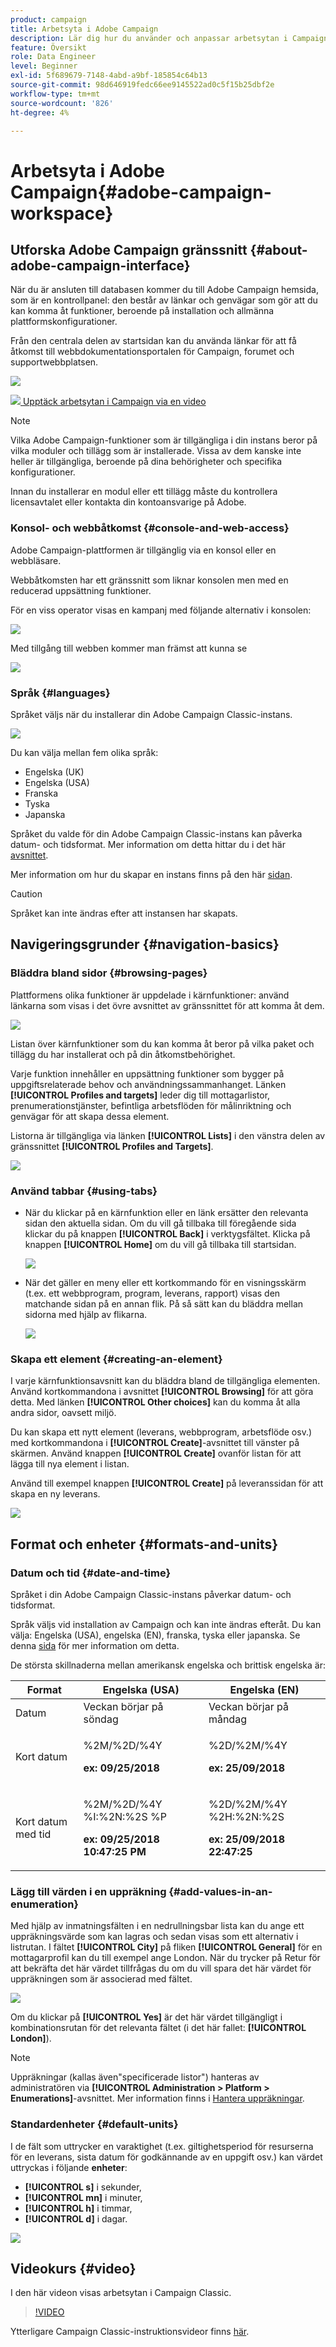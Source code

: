```yaml
---
product: campaign
title: Arbetsyta i Adobe Campaign
description: Lär dig hur du använder och anpassar arbetsytan i Campaign
feature: Översikt
role: Data Engineer
level: Beginner
exl-id: 5f689679-7148-4abd-a9bf-185854c64b13
source-git-commit: 98d646919fedc66ee9145522ad0c5f15b25dbf2e
workflow-type: tm+mt
source-wordcount: '826'
ht-degree: 4%

---
```


# Arbetsyta i Adobe Campaign{#adobe-campaign-workspace}

## Utforska Adobe Campaign gränssnitt {#about-adobe-campaign-interface}

När du är ansluten till databasen kommer du till Adobe Campaign hemsida, som är en kontrollpanel: den består av länkar och genvägar som gör att du kan komma åt funktioner, beroende på installation och allmänna plattformskonfigurationer.

Från den centrala delen av startsidan kan du använda länkar för att få åtkomst till webbdokumentationsportalen för Campaign, forumet och supportwebbplatsen.

![](assets/d_ncs_user_interface_home.png)

![](assets/do-not-localize/how-to-video.png)[ Upptäck arbetsytan i Campaign via en video](#video)

>[!NOTE]
>
>Vilka Adobe Campaign-funktioner som är tillgängliga i din instans beror på vilka moduler och tillägg som är installerade. Vissa av dem kanske inte heller är tillgängliga, beroende på dina behörigheter och specifika konfigurationer.
>
>Innan du installerar en modul eller ett tillägg måste du kontrollera licensavtalet eller kontakta din kontoansvarige på Adobe.

### Konsol- och webbåtkomst {#console-and-web-access}

Adobe Campaign-plattformen är tillgänglig via en konsol eller en webbläsare.

Webbåtkomsten har ett gränssnitt som liknar konsolen men med en reducerad uppsättning funktioner.

För en viss operator visas en kampanj med följande alternativ i konsolen:

![](assets/operation_from_console.png)

Med tillgång till webben kommer man främst att kunna se

![](assets/operation_from_web.png)

### Språk {#languages}

Språket väljs när du installerar din Adobe Campaign Classic-instans.

![](assets/language.png)

Du kan välja mellan fem olika språk:

* Engelska (UK)
* Engelska (USA)
* Franska
* Tyska
* Japanska

Språket du valde för din Adobe Campaign Classic-instans kan påverka datum- och tidsformat. Mer information om detta hittar du i det här [avsnittet](../../platform/using/adobe-campaign-workspace.md#date-and-time).

Mer information om hur du skapar en instans finns på den här [sidan](../../installation/using/creating-an-instance-and-logging-on.md).

>[!CAUTION]
>
>Språket kan inte ändras efter att instansen har skapats.

## Navigeringsgrunder {#navigation-basics}

### Bläddra bland sidor {#browsing-pages}

Plattformens olika funktioner är uppdelade i kärnfunktioner: använd länkarna som visas i det övre avsnittet av gränssnittet för att komma åt dem.

![](assets/overview_home.png)

Listan över kärnfunktioner som du kan komma åt beror på vilka paket och tillägg du har installerat och på din åtkomstbehörighet.

Varje funktion innehåller en uppsättning funktioner som bygger på uppgiftsrelaterade behov och användningssammanhanget. Länken **[!UICONTROL Profiles and targets]** leder dig till mottagarlistor, prenumerationstjänster, befintliga arbetsflöden för målinriktning och genvägar för att skapa dessa element.

Listorna är tillgängliga via länken **[!UICONTROL Lists]** i den vänstra delen av gränssnittet **[!UICONTROL Profiles and Targets]**.

![](assets/recipient_list_overview.png)

### Använd tabbar {#using-tabs}

* När du klickar på en kärnfunktion eller en länk ersätter den relevanta sidan den aktuella sidan. Om du vill gå tillbaka till föregående sida klickar du på knappen **[!UICONTROL Back]** i verktygsfältet. Klicka på knappen **[!UICONTROL Home]** om du vill gå tillbaka till startsidan.

   ![](assets/d_ncs_user_interface_back_home_buttons.png)

* När det gäller en meny eller ett kortkommando för en visningsskärm (t.ex. ett webbprogram, program, leverans, rapport) visas den matchande sidan på en annan flik. På så sätt kan du bläddra mellan sidorna med hjälp av flikarna.

   ![](assets/d_ncs_user_interface_tabs.png)

### Skapa ett element {#creating-an-element}

I varje kärnfunktionsavsnitt kan du bläddra bland de tillgängliga elementen. Använd kortkommandona i avsnittet **[!UICONTROL Browsing]** för att göra detta. Med länken **[!UICONTROL Other choices]** kan du komma åt alla andra sidor, oavsett miljö.

Du kan skapa ett nytt element (leverans, webbprogram, arbetsflöde osv.) med kortkommandona i **[!UICONTROL Create]**-avsnittet till vänster på skärmen. Använd knappen **[!UICONTROL Create]** ovanför listan för att lägga till nya element i listan.

Använd till exempel knappen **[!UICONTROL Create]** på leveranssidan för att skapa en ny leverans.

![](assets/d_ncs_user_interface_tab_add_del.png)


## Format och enheter {#formats-and-units}

### Datum och tid {#date-and-time}

Språket i din Adobe Campaign Classic-instans påverkar datum- och tidsformat.

Språk väljs vid installation av Campaign och kan inte ändras efteråt. Du kan välja: Engelska (USA), engelska (EN), franska, tyska eller japanska. Se denna [sida](../../installation/using/creating-an-instance-and-logging-on.md) för mer information om detta.

De största skillnaderna mellan amerikansk engelska och brittisk engelska är:

<table> 
 <thead> 
  <tr> 
   <th> Format<br /> </th> 
   <th> Engelska (USA)<br /> </th> 
   <th> Engelska (EN)<br /> </th> 
  </tr> 
 </thead> 
 <tbody> 
  <tr> 
   <td> Datum<br /> </td> 
   <td> Veckan börjar på söndag<br /> </td> 
   <td> Veckan börjar på måndag<br /> </td> 
  </tr> 
  <tr> 
   <td> Kort datum<br /> </td> 
   <td> <p>%2M/%2D/%4Y</p><p><strong>ex: 09/25/2018</strong></p> </td> 
   <td> <p>%2D/%2M/%4Y</p><p><strong>ex: 25/09/2018</strong></p> </td> 
  </tr> 
  <tr> 
   <td> Kort datum med tid<br /> </td> 
   <td> <p>%2M/%2D/%4Y %I:%2N:%2S %P</p><p><strong>ex: 09/25/2018 10:47:25 PM</strong></p> </td> 
   <td> <p>%2D/%2M/%4Y %2H:%2N:%2S</p><p><strong>ex: 25/09/2018 22:47:25</strong></p> </td> 
  </tr> 
 </tbody> 
</table>

### Lägg till värden i en uppräkning {#add-values-in-an-enumeration}

Med hjälp av inmatningsfälten i en nedrullningsbar lista kan du ange ett uppräkningsvärde som kan lagras och sedan visas som ett alternativ i listrutan. I fältet **[!UICONTROL City]** på fliken **[!UICONTROL General]** för en mottagarprofil kan du till exempel ange London. När du trycker på Retur för att bekräfta det här värdet tillfrågas du om du vill spara det här värdet för uppräkningen som är associerad med fältet.

![](assets/s_ncs_user_wizard_email_bat_substitute_email.png)

Om du klickar på **[!UICONTROL Yes]** är det här värdet tillgängligt i kombinationsrutan för det relevanta fältet (i det här fallet: **[!UICONTROL London]**).

>[!NOTE]
>
>Uppräkningar (kallas även&quot;specificerade listor&quot;) hanteras av administratören via **[!UICONTROL Administration > Platform > Enumerations]**-avsnittet. Mer information finns i [Hantera uppräkningar](../../platform/using/managing-enumerations.md).

### Standardenheter {#default-units}

I de fält som uttrycker en varaktighet (t.ex. giltighetsperiod för resurserna för en leverans, sista datum för godkännande av en uppgift osv.) kan värdet uttryckas i följande **enheter**:

* **[!UICONTROL s]** i sekunder,
* **[!UICONTROL mn]** i minuter,
* **[!UICONTROL h]** i timmar,
* **[!UICONTROL d]** i dagar.

![](assets/enter_unit_sample.png)

## Videokurs {#video}

I den här videon visas arbetsytan i Campaign Classic.

>[!VIDEO](https://video.tv.adobe.com/v/35130?quality=12)

Ytterligare Campaign Classic-instruktionsvideor finns [här](https://experienceleague.adobe.com/docs/campaign-classic-learn/tutorials/overview.html?lang=sv).
